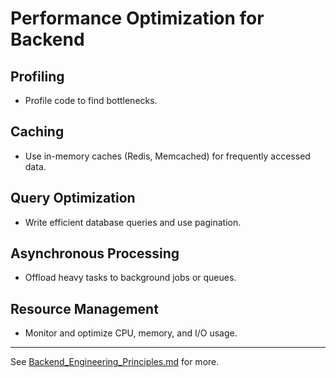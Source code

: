 # Performance Optimization for Backend

## Profiling
- Profile code to find bottlenecks.

## Caching
- Use in-memory caches (Redis, Memcached) for frequently accessed data.

## Query Optimization
- Write efficient database queries and use pagination.

## Asynchronous Processing
- Offload heavy tasks to background jobs or queues.

## Resource Management
- Monitor and optimize CPU, memory, and I/O usage.

---
See [Backend_Engineering_Principles.md](Backend_Engineering_Principles.md) for more.
